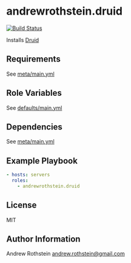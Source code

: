 andrewrothstein.druid
=========
[![Build Status](https://travis-ci.org/andrewrothstein/ansible-druid.svg?branch=master)](https://travis-ci.org/andrewrothstein/ansible-druid)

Installs [Druid](http://http://druid.io/)

Requirements
------------

See [meta/main.yml](meta/main.yml)

Role Variables
--------------

See [defaults/main.yml](defaults/main.yml)

Dependencies
------------

See [meta/main.yml](meta/main.yml)

Example Playbook
----------------

```yml
- hosts: servers
  roles:
    - andrewrothstein.druid
```

License
-------

MIT

Author Information
------------------

Andrew Rothstein <andrew.rothstein@gmail.com>
